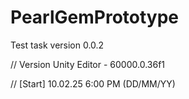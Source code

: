 # PearlGemPrototype
Test task version 0.0.2

// Version Unity Editor - 60000.0.36f1

// [Start] 10.02.25 6:00 PM (DD/MM/YY)
